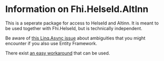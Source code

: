 ﻿# Information on Fhi.HelseId.AltInn

This is a seperate package for access to HelseId and Altinn. 
It is meant to be used together with Fhi.HelseId, but is technically independent.

Be aware of [this Linq.Async issue](https://github.com/dotnet/efcore/issues/18124) about ambiguities that you might encounter if you also use Entity Framework. 

There exist [an easy workaround](https://github.com/dotnet/efcore/issues/18124#issuecomment-536837372) that can be used. 
